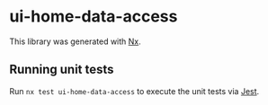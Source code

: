 # ui-home-data-access

This library was generated with [Nx](https://nx.dev).

## Running unit tests

Run `nx test ui-home-data-access` to execute the unit tests via [Jest](https://jestjs.io).

